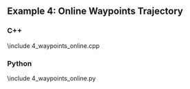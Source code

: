 ## Example 4: Online Waypoints Trajectory


### C++

\include 4_waypoints_online.cpp

### Python

\include 4_waypoints_online.py
